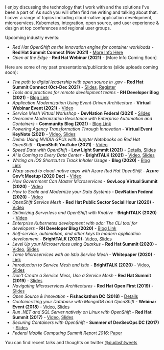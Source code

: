 I enjoy discussing the technology that I work with and the solutions I've been a part of.
As such you will often find me writing and talking about that. I cover a range of topics including cloud-native application development, microservices, Kubernetes, integration, open source, and user experience & design at top conferences and regional user groups.

Upcoming industry events:
* *Red Hat OpenShift as the innovation engine for container workloads* - **Red Hat Summit Connect (Nov 2021)** - [More Info Here](https://www.redhat.com/en/summit/connect#locations--dates)
* *Open at the Edge* - **Red Hat Webinar (2021)** - [More Info Coming Soon]

Here are some of my past presentations/publications (slide uploads coming soon):
* *The path to digital leadership with open source in .gov* - **Red Hat Summit Connect (Oct-Dec 2021)** - [Slides](./presentations/2021-SummitConnect_RedHat-for-Government), [Register](https://www.redhat.com/en/summit/connect#locations--dates)
* *Tools and practices for remote development teams* - **RH Developer Blog (2021)** - [Blog Link](https://developers.redhat.com/articles/2021/10/12/tools-and-practices-remote-development-teams)
* *Application Modernization Using Event-Driven Architecture* - **Virtual Webinar Event (2021)** - [Video](https://carahsoft.zoom.us/rec/share/_Is5Qlvm3mr4gvC2_rzri8lRFimACWtf9nU7sfAkWchmsnAmW32WrfalXiwYcDzM.LYsTa0Bfi9FC_Jun)
* *Service Mesh Virtual Workshop* - **DevNation Federal (2021)** - [Slides](./presentations/2021_DNF_Service_Mesh_Workshop.pdf)
* *Overcome Modernization Resistance with Enterprise Automation and Containers* - **Community Blog (2021)** - [Blog Link](https://www.carahsoft.com/community/red-hat-automation-and-containers-blog-2021)
* *Powering Agency Transformation Through Innovation* - **Virtual Event KeyNote (2021)** - [Video](https://go.govloop.com/transformation-roadmap.html), [Slides](./presentations/2021_TransformationInnovationKeynote.pdf)
* *Demo: Using NVIDIA GPUs with Jupyter Notebooks on Red Hat OpenShift* - **OpenShift YouTube (2021)** - [Video](https://www.youtube.com/watch?v=Pm29sQhH3fI&t=2s)
* *Speed Date with OpenShift* - **Low Light Summit (2021)** - [Details](https://www.ncsi.com/event/lowlight/presenters/redhat/), [Slides](./presentations/2021_Speed_Date_with_OpenShift.pdf)
* *AI is Coming to Every Data Center* - **BrightTALK (2021)** - [Video](https://www.brighttalk.com/webcast/10415/466836), [Slides](./presentations/2021_AI_is_Coming_to_Every_Data_Center.pdf)
* *Writing an iOS Shortcut to Track Inhaler Usage* - **Blog (2020)** - [Blog Link](https://dudash.medium.com/writing-an-ios-shortcut-to-track-inhaler-usage-52c0cbbc9c91)
* *Warp speed to cloud-native apps with Azure Red Hat OpenShift* - **Azure Gov't Meetup (2020 Dec)** - [Video](https://www.meetup.com/DCAzureGov/events/270066053/)
* *How Government Can Master Microservices* - **GovLoop Virtual Summit (2020)** - [Video](https://go.govloop.com/gov-tech-trends-2021)
* *How to Scale and Modernize your Data Systems* - **DevNation Federal (2020)** - [Video](https://www.brighttalk.com/webcast/18381/437018)
* *OpenShift Service Mesh* - **Red Hat Public Sector Social Hour (2020)** - [Video](https://www.brighttalk.com/webcast/16623/427738)
* *Optimizing Serverless and OpenShift with Knative* - **BrightTALK (2020)** - [Video](https://www.brighttalk.com/webcast/16623/432634)
* *Enterprise Kubernetes development with odo: The CLI tool for developers* - **RH Developer Blog (2020)** - [Blog Link](https://developers.redhat.com/blog/2020/06/16/enterprise-kubernetes-development-with-odo-the-cli-tool-for-developers#)
* *Self-service, automation, and other keys to modern application development* - **BrightTALK (2020)**- [Video](https://www.brighttalk.com/webcast/16623/418677), [Slides](./presentations/2020ModernizingAppDevelopment-K8svSummit.pdf)
* *Level Up your Microservices using Quarkus* - **Red Hat Summit (2020)** - [Video](https://youtu.be/Wz9bpT3cjvs), [Slides]("./presentations/2020_Level-Up-your-Microservices-with-Quarkus.pdf")
* *Tame Microservices with an Istio Service Mesh* - **Whitepaper (2020)** - [Link](https://www.redhat.com/en/resources/tame-microservices-istio-service-mesh-overview)
* *Introduction to Service Mesh and Istio* - **BrightTALK (2020)** - [Video](https://www.brighttalk.com/webcast/16623/408664), [Slides](./presentations/2020IntroductionToIstioAndServiceMesh.pdf)
* *Don't Create a Service Mess, Use a Service Mesh* - **Red Hat Summit (2019)** - [Slides](./presentations/DUDASH-ServiceMeshSummit2019.pdf)
* *Navigating Microservices Architectures* - **Red Hat Open First (2019)** - [Slides](./presentations/2019-OpenFirst-Navigating-Microservices.pdf)
* *Open Source & Innovation* - **Fishackathon DC (2018)** - [Details](https://fishackathon.co/past-runs)
* *Containerizing your Database with MongoDB and OpenShift* - **Webinar Event (2018)** - [Video](https://carahevents.carahsoft.com/Event/Details/76133-govevents), [Slides](./presentations/ContainerizingyourDatabasewithMongoDBandOpenShift.pdf)
* *Run .NET and SQL Server natively on Linux with OpenShift* - **Red Hat Summit (2017)** - [Video](https://www.youtube.com/watch?v=xrC7IqOfpWQ), [Slides](./presentations/Summit2017-dotNETandSQLServeronLinux.pdf)
* *Securing Containers with OpenShift* - **Summer of DevSecOps DC (2017)** - [Slides](./presentations/DCEvent-ContainerSecuritywithOpenShift.pdf)
* *Federal Mobile Computing Summit Report 2016*: [Paper](https://atarc.org/wp-content/uploads/2019/01/2016-10-ATARC-Federal-Mobile-Summit-White-Paper.pdf)

You can find recent talks and thoughts on twitter <a href="https://twitter.com/dudashtweets">@dudashtweets</a>
